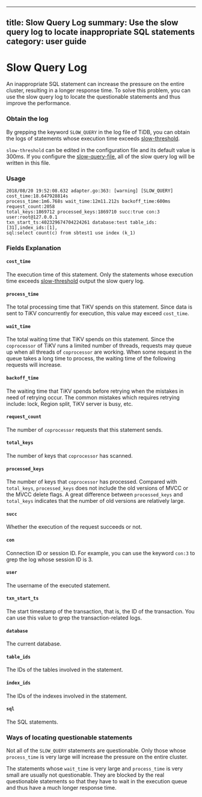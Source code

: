---
 title: Slow Query Log
 summary: Use the slow query log to locate inappropriate SQL statements
 category: user guide
 ---

 # Slow Query Log

 An inappropriate SQL statement can increase the pressure on the entire cluster, resulting in a longer response time. To solve this problem, you can use the slow query log to locate the questionable statements and thus improve the performance.

 ### Obtain the log

By grepping the keyword `SLOW_QUERY` in the log file of TiDB, you can obtain the logs of statements whose execution time exceeds [slow-threshold](../op-guide/tidb-config-file.md#slow-threshold).

`slow-threshold` can be edited in the configuration file and its default value is 300ms. If you configure the [slow-query-file](../op-guide/tidb-config-file.md#slow-query-file), all of the slow query log will be written in this file. 

 ### Usage

```
2018/08/20 19:52:08.632 adapter.go:363: [warning] [SLOW_QUERY] cost_time:18.647928814s
process_time:1m6.768s wait_time:12m11.212s backoff_time:600ms request_count:2058
total_keys:1869712 processed_keys:1869710 succ:true con:3 user:root@127.0.0.1
txn_start_ts:402329674704224261 database:test table_ids:[31],index_ids:[1],
sql:select count(c) from sbtest1 use index (k_1)
```

### Fields Explanation

#### `cost_time`

The execution time of this statement. Only the statements whose execution time exceeds [slow-threshold](../op-guide/tidb-config-file.md#slow-threshold) output the slow query log.

#### `process_time`

The total processing time that TiKV spends on this statement. Since data is sent to TiKV concurrently for execution, this value may exceed `cost_time`.

#### `wait_time`

The total waiting time that TiKV spends on this statement. Since the `coprocessor` of TiKV runs a limited number of threads, requests may queue up when all threads of `coprocessor` are working. When some request in the queue takes a long time to process, the waiting time of the following requests will increase.

#### `backoff_time`

The waiting time that TiKV spends before retrying when the mistakes in need of retrying occur. The common mistakes which requires retrying include: lock, Region split, TiKV server is busy, etc.

#### `request_count`

The number of `coprocessor` requests that this statement sends.

#### `total_keys`

The number of keys that `coprocessor` has scanned.

#### `processed_keys`

The number of keys that `coprocessor` has processed. Compared with `total_keys`, `processed_keys`
does not include the old versions of MVCC or the MVCC delete flags. A great difference between `processed_keys` and `total_keys` indicates that the number of old versions are relatively large.

#### `succ`

Whether the execution of the request succeeds or not.

#### `con`

Connection ID or session ID. For example, you can use the keyword `con:3` to grep the log whose session ID is 3.

#### `user`

The username of the executed statement.

#### `txn_start_ts`

The start timestamp of the transaction, that is, the ID of the transaction. You can use this value to grep the transaction-related logs.

#### `database`

The current database.

#### `table_ids`

The IDs of the tables involved in the statement.

#### `index_ids`

The IDs of the indexes involved in the statement.

#### `sql`

The SQL statements.

### Ways of locating questionable statements

Not all of the `SLOW_QUERY` statements are questionable. Only those whose `process_time` is very large will increase the pressure on the entire cluster. 

The statements whose `wait_time` is very large and `process_time` is very small are usually not questionable. They are blocked by the real questionable statements so that they have to wait in the execution queue and thus have a much longer response time.

